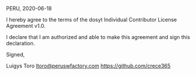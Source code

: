 PERU, 2020-06-18

I hereby agree to the terms of the dosyt Individual Contributor License Agreement v1.0.

I declare that I am authorized and able to make this agreement and sign this declaration.

Signed,

Luigys Toro ltoro@peruswfactory.com https://github.com/crece365
